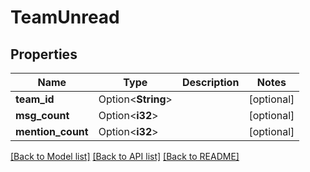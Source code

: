 # TeamUnread

## Properties

Name | Type | Description | Notes
------------ | ------------- | ------------- | -------------
**team_id** | Option<**String**> |  | [optional]
**msg_count** | Option<**i32**> |  | [optional]
**mention_count** | Option<**i32**> |  | [optional]

[[Back to Model list]](../README.md#documentation-for-models) [[Back to API list]](../README.md#documentation-for-api-endpoints) [[Back to README]](../README.md)


